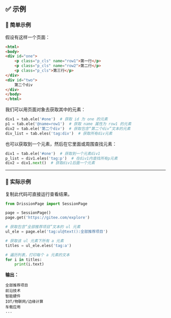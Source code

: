 ## ✅️️ 示例

### 📌 简单示例

假设有这样一个页面：

```html
<html>
<body>
<div id="one">
    <p class="p_cls" name="row1">第一行</p>
    <p class="p_cls" name="row2">第二行</p>
    <p class="p_cls">第三行</p>
</div>
<div id="two">
    第二个div
</div>
</body>
</html>
```



我们可以用页面对象去获取其中的元素：

```python
div1 = tab.ele('#one')  # 获取 id 为 one 的元素
p1 = tab.ele('@name=row1')  # 获取 name 属性为 row1 的元素
div2 = tab.ele('第二个div')  # 获取包含“第二个div”文本的元素
div_list = tab.eles('tag:div')  # 获取所有div元素
```



也可以获取到一个元素，然后在它里面或周围查找元素：

```python
div1 = tab.ele('#one')  # 获取到一个元素div1
p_list = div1.eles('tag:p')  # 在div1内查找所有p元素
div2 = div1.next()  # 获取div1后面一个元素
```



------

### 📌 实际示例

复制此代码可直接运行查看结果。

```python
from DrissionPage import SessionPage

page = SessionPage()
page.get('https://gitee.com/explore')

# 获取包含“全部推荐项目”文本的 ul 元素
ul_ele = page.ele('tag:ul@text():全部推荐项目')  

# 获取该 ul 元素下所有 a 元素
titles = ul_ele.eles('tag:a')  

# 遍历列表，打印每个 a 元素的文本
for i in titles:  
    print(i.text)
```



**输出：**

```shell
全部推荐项目
前沿技术
智能硬件
IOT/物联网/边缘计算
车载应用
...
```